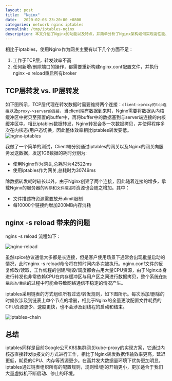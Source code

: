 ```yaml
---
layout: post
title:  "Nginx"
date:   2020-02-03 23:20:00 +0800
categories: network nginx iptables
permalink: /tmp/iptables-nginx
description: 本文介绍了Nginx的功能以及特点，并简单分析了Nginx架构如何实现高性能、高可用以及高扩展性。
---
```


相比于iptables，使用Nginx作为网关主要有以下几个方面不足：

1. 工作于TCP层，转发效率不高
2. 任何新增/删除端口的操作，都需要重新构建nginx.conf配置文件，并执行nginx -s reload重启所有broker


## TCP层转发 vs. IP层转发

如下图所示，TCP层代理在转发数据时需要维持两个连接：`client->proxy的tcp连接`以及`proxy->server的连接`，当client端有数据到来时，Nginx需要将数据从内核缓冲区中拷贝至预置的buffer中，再将buffer中的数据塞到与server端连接的内核缓冲区中。相比iptables数据转发，Nginx转发会多一次数据拷贝，并使得程序多次在内核态/用户态切换，因此整体效率相比iptables转发要低。
![nginx-iptables](https://sdww2348115.github.io/resources/img/nginx-iptables.png)

我做了一个简单的测试，Client端分别通过iptables的网关以及Nginx的网关向服务发送数据，发送1GB数据的耗时分别为:

* 使用Nginx作为网关,总耗时为42522ms
* 使用iptables作为网关,总耗时为30749ms

除数据转发耗时较长以外，由于Nginx创建了两个连接，因此随着连接的增多，承载Nginx的服务器的`内存`和`文件描述符`资源也会随之增加。其中：

* 文件描述符资源需要放开ulimit限制
* 每10000个链接约增加200MB内存消耗

## nginx -s reload 带来的问题
ngins -s reload 流程如下：

![nginx-reload](https://sdww2348115.github.io/resources/img/reload.JPG)

虽然spice协议通信大多都是长连接，但是客户使用场景下通常会出现批量启动的情况，此时nginx -s reload命令将在短时间内多次被执行。nginx.conf文件的反复修改/读取，工作线程的创建/销毁/调度都会占用大量CPU资源，由于Nginx本身进行转发也非常依赖CPU在内存缓冲区与用户区之间进行数据拷贝，整个系统在`批量启动/重启`的过程中可能会导致网络通信不稳定的情况产生。

iptables采用链表的方式组织所有过滤/转发规则，如下图所示。每次添加/删除的时候仅涉及到链表上单个节点的增删，相比于Nginx的全量更改配置文件耗费的CPU资源更少、速度更快，也不会涉及到线程的启动和结束。

![iptables-chain](https://sdww2348115.github.io/resources/img/iptable-chain.JPG)

## 总结

iptables同样是目前Google公司K8S集群网关kube-proxy的实现方案，它通过内核态直接转发ip报文的方式进行工作，相比于Nginx转发数据传输效率更高，延迟更低，耗费的CPU、内存等资源更少。在高并发大数据量环境下优势更加明显。iptables通过链表组织所有的配置规则，规则增/删的开销更小，更加适合于我们大量虚拟机不断启动、停止的环境。